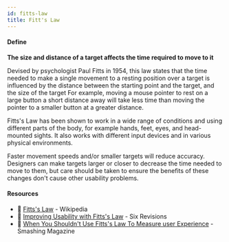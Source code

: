 ```yaml
---
id: fitts-law
title: Fitt's Law
---
```


<!-- [![docs-source](https://img.shields.io/badge/SRC-UX%20Companion-blue)](https://play.google.com/store/apps/details?id=com.cyberduck.uxcompanion) -->

#### Define

**The size and distance of a target affects the time required to move to it**

Devised by psychologist Paul Fitts in 1954, this law states that the time needed to make a single movement to a resting position over a target is influenced by the distance between the starting point and the target, and the size of the target For example, moving a mouse pointer to rest on a large button a short distance away will take less time than moving the pointer to a smaller button at a greater distance.

Fitts's Law has been shown to work in a wide range of conditions and using different parts of the body, for example hands, feet, eyes, and head- mounted sights. It also works with different input devices and in various physical environments.

Faster movement speeds and/or smaller targets will reduce accuracy. Designers can make targets larger or closer to decrease the time needed to move to them, but care should be taken to ensure the benefits of these changes don't cause other usability problems.

#### Resources

* 📃 [Fitts's Law](https://en.wikipedia.org/wiki/Fitts's_law) - Wikipedia
* 📃 [Improving Usability with Fitts's Law](https://www.webpagefx.com/blog/web-design/improving-usability-with-fitts-law/) - Six Revisions
* 📃 [When You Shouldn't Use Fitts's Law To Measure user Experience](https://www.smashingmagazine.com/2012/12/fittss-law-and-user-experience/) - Smashing Magazine
